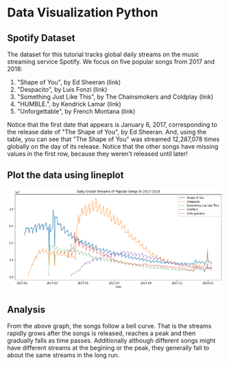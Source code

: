# Data Visualization Python

## Spotify Dataset
The dataset for this tutorial tracks global daily streams on the music streaming service Spotify. We focus on five popular songs from 2017 and 2018:

1. "Shape of You", by Ed Sheeran (link)
2. "Despacito", by Luis Fonzi (link)
3. "Something Just Like This", by The Chainsmokers and Coldplay (link)
4. "HUMBLE.", by Kendrick Lamar (link)
5. "Unforgettable", by French Montana (link)



Notice that the first date that appears is January 6, 2017, corresponding to the release date of "The Shape of You", by Ed Sheeran. And, using the table, you can see that "The Shape of You" was streamed 12,287,078 times globally on the day of its release. Notice that the other songs have missing values in the first row, because they weren't released until later!

## Plot the data using lineplot

![png](output_9_1.png)
    
## Analysis
From the above graph, the songs follow a bell curve. That is the streams rapidly grows after the songs is released, reaches a peak and then gradually falls as time passes. Additionally although different songs might have different streams at the begining or the peak, they generally fall to about the same streams in the long run. 

